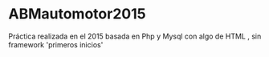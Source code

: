 # ABMautomotor2015
Práctica realizada en el 2015 basada en Php y Mysql con algo de HTML , sin framework 'primeros inicios'
